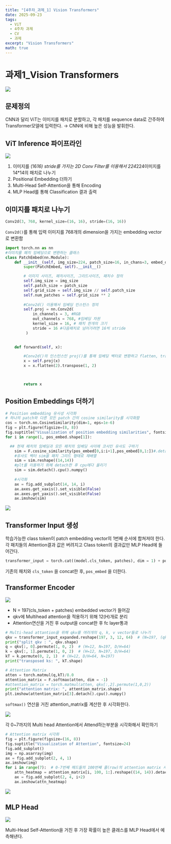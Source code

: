 ```yaml
---
title: "[4주차_과제_1] Vision Transformers"
date: 2025-09-23
tags:
  - ViT
  - 4주차 과제
  - CV
  - 과제
excerpt: "Vision Transformers"
math: true
---
```

# 과제1_Vision Transformers

![](/assets/images/2025-09-23-11-45-07.png)
## 문제정의

CNN과 달리 ViT는 이미지를 패치로 분할하고, 각 패치를 sequence data로 간주하여 Transformer모델에 입력한다. → CNN에 비해 높은 성능을 발휘한다.

## ViT Inference 파이프라인

![](/assets/images/![128160932-6c92920e-b996-4208-9f71-c5caeb4d7285.png](128160932-6c92920e-b996-4208-9f71-c5caeb4d7285.png).png)

1. 이미지를 (16*16) stride를 가지는 2D Conv Filter를 이용해서 224*224이미지를 14*14의 패치로 나누기
2. Positional Embedding 더하기
3. Multi-Head Self-Attention을 통해 Encoding
4. MLP Head를 통해 Classification 결과 출력

## 이미지를 패치로 나누기

```python
Conv2d(3, 768, kernel_size=(16, 16), stride=(16, 16))
```

`Conv2d()`를 통해 입력 이미지를 768개의 dimension을 가지는 embedding vector로 변환함

```python
import torch.nn as nn
#이미지를 패치 임베딩으로 변환하는 클래스
class PatchEmbed(nn.Module):
    def __init__(self, img_size=224, patch_size=16, in_chans=3, embed_dim=768):
        super(PatchEmbed, self).__init__()

        # 이미지 사이즈, 패치사이즈, 그리드사이즈, 패치수 정의
        self.img_size = img_size
        self.patch_size = patch_size
        self.grid_size = self.img_size // self.patch_size
        self.num_patches = self.grid_size ** 2
        
        #Conv2d() 이용해서 임베딩 인스턴스 정의
        self.proj = nn.Conv2d( 
            in_channels = 3, #RGB
            out_channels = 768, #임베딩 차원
            kernel_size = 16, # 패치 한개의 크기
            stride = 16 #다음패치로 넘어가려면 16씩 stride
         )
       

    def forward(self, x):

        #Conv2d()의 인스턴스인 proj()를 통해 임베딩 벡터로 변환하고 flatten, transpose하기
        x = self.proj(x)
        x = x.flatten(2).transpose(1, 2)

        

        return x
```

## Position Embeddings 더하기

```python
# Position embedding 유사성 시각화
# 하나의 patch와 다른 모든 patch 간의 cosine similarity를 시각화함
cos = torch.nn.CosineSimilarity(dim=1, eps=1e-6)
fig = plt.figure(figsize=(8, 8))
fig.suptitle("Visualization of position embedding similarities", fontsize=24)
for i in range(1, pos_embed.shape[1]):

  ## 현재 패치의 임베딩과 모든 패치의 임베딩 사이에 코사인 유사도 구하기
    sim = F.cosine_similarity(pos_embed[0,i:i+1],pos_embed[0,1:])#.detach().cpu().numpy()
    #유사도 벡터 sim을 패치 그리드 형태로 재배열
    sim = sim.reshape((14,14))
    #plt를 이용하기 위해 detach한 후 cpu에다 올리기
    sim = sim.detach().cpu().numpy()
    
    #시각화
    ax = fig.add_subplot(14, 14, i)
    ax.axes.get_xaxis().set_visible(False)
    ax.axes.get_yaxis().set_visible(False)
    ax.imshow(sim)
```

![](/assets/images/2025-09-23-11-45-37.png)

## Transformer Input 생성

학습가능한 class token이 patch embedding vector의 1번째 순서에 합쳐져야 한다. 각 패치들의 Attention결과 값은 버려지고 Class token의 결과값만 MLP Head에 들어간다.

```python
transformer_input = torch.cat((model.cls_token, patches), dim = 1) + pos_embe
```

기존의 패치와 `cls_token` 을 concat한 후, `pos_embed` 을 더한다.

## Transformer Encoder

![](/assets/images/2025-09-23-11-45-46.png)

- N = 197(cls_token + patches) embedded vector가 들어감
- qkv에 Multihead attention을 적용하기 위해 12(H)개로 분리
- Attention연산을 거친 후 output을 concat한 후 fc layer통과

```python
# Multi-head attantion을 위해 qkv를 여러개의 q, k, v vector들로 나누기
qkv = transformer_input_expanded.reshape(197, 3, 12, 64)  # (N=197, (qkv), H=12, D/H=64)
print("split qkv : ", qkv.shape)
q = qkv[:, 0].permute(1, 0, 2)  # (H=12, N=197, D/H=64)
k = qkv[:, 1].permute(1, 0, 2)  # (H=12, N=197, D/H=64)
kT = k.permute(0, 2, 1)  # (H=12, D/H=64, N=197)
print("transposed ks: ", kT.shape)
```

```python
# Attention Matrix
atten = torch.matmul(q,kT)/8.0
attention_matrix = F.softmax(atten, dim = -1)
#attention_matrix = torch.matmul(atten, qkv[:,2].permute(1,0,2))
print("attention matrix: ", attention_matrix.shape)
plt.imshow(attention_matrix[3].detach().cpu().numpy()
```

`softmax()` 연산을 거친 attention_matrix를 계산한 후 시각화한다.

![](/assets/images/2025-09-23-11-45-56.png)

각 0~7까지의 Multi head Attention에서 Attend하는부분을 시각화해서 확인하기

```python
# Attention matrix 시각화
fig = plt.figure(figsize=(16, 8))
fig.suptitle("Visualization of Attention", fontsize=24)
fig.add_subplot()
img = np.asarray(img)
ax = fig.add_subplot(2, 4, 1)
ax.imshow(img)
for i in range(7):  # 0-7번째 헤드들의 100번째 줄(row)의 attention matrix 시각화
    attn_heatmap = attention_matrix[i, 100, 1:].reshape((14, 14)).detach().cpu().numpy()
    ax = fig.add_subplot(2, 4, i+2)
    ax.imshow(attn_heatmap)
```

![](/assets/images/2025-09-23-11-46-05.png)

## MLP Head

![](/assets/images/2025-09-23-11-46-12.png)

Multi-Head Self-Attention을 거친 후 가장 확률이 높은 클래스를 MLP Head에서 예측해낸다.